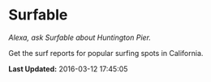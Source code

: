 # Surfable
*Alexa, ask Surfable about Huntington Pier.*

Get the surf reports for popular surfing spots in California.

**Last Updated:** 2016-03-12 17:45:05